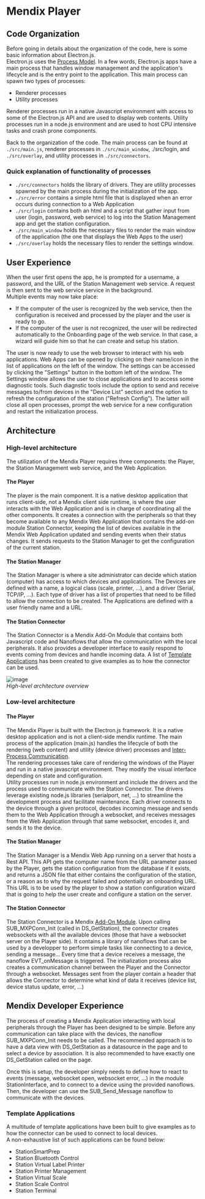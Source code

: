 # Mendix Player

## Code Organization

Before going in details about the organization of the code, here is some basic information about Electron.js.  
Electron.js uses the [Process Model](https://www.electronjs.org/docs/latest/tutorial/process-model).
In a few words, Electron.js apps have a main process that handles window management and the application's lifecycle and is the entry point to the application. This main process can spawn two types of processes:  
- Renderer processes
- Utility processes

Renderer processes run in a native Javascript environment with access to some of the Electron.js API and are used to display web contents.
Utility processes run in a node.js environment and are used to host CPU intensive tasks and crash prone components.

Back to the organization of the code. The main process can be found at `./src/main.js`, renderer processes in `./src/main_window`, ./src/login, and `./src/overlay`, and utility processes in `./src/connectors`.  
### Quick explanation of functionality of processes
- `./src/connectors` holds the library of drivers. They are utility processes spawned by the main process during the initialization of the app.
- `./src/error` contains a simple html file that is displayed when an error occurs during connection to a Web Application
- `./src/login` contains both an html and a script that gather input from user (login, password, web service) to log into the Station Management app and get the station configuration.
- `./src/main_window` holds the necessary files to render the main window of the application (the one that displays the Web Apps to the user)
- `./src/overlay` holds the necessary files to render the settings window. 

## User Experience

When the user first opens the app, he is prompted for a username, a password, and the URL of the Station Management web service. A request is then sent to the web service service in the background.  
Multiple events may now take place: 
- If the computer of the user is recognized by the web service, then the configuration is received and processed by the player and the user is ready to go.
- If the computer of the user is not recognized, the user will be redirected automatically to the Onboarding page of the web service. In that case, a wizard will guide him so that he can create and setup his station.  

The user is now ready to use the web browser to interact with his web applications. Web Apps can be opened by clicking on their name/icon in the list of applications on the left of the window. The settings can be
 accessed by clicking the "Settings" button in the bottom left of the window. The Settings window allows the user to close applications and to access some diagnostic tools. Such diagnstic tools include the option
to send and receive messages to/from devices in the "Device List" section and the option to refresh the configuration of the station ("Refresh Config"). The latter will close all open processes, prompt the web
service for a new configuration and restart the initialization process. 

## Architecture

### High-level architecture

The utilization of the Mendix Player requires three components: the Player, the Station Management web service, and the Web Application. 

#### The Player

The player is the main component. It is a native desktop application that runs client-side, not a Mendix client side runtime, is where the user interacts with the Web Application and is in charge of coordinating all the other components. 
It creates a connection with the peripherals so that they become available to any Mendix Web Application that contains the add-on module Station Connector, keeping the list of devices available in the Mendix 
Web Application updated and sending events when their status changes. It sends requests to the Station Manager to get the configuration of the current station. 

#### The Station Manager

The Station Manager is where a site administrator can decide which station (computer) has access to which devices and applications. The Devices are defined with a name, a logical class (scale, printer, ...), 
and a driver (Serial, TCP/IP, ...). Each type of driver has a list of properties that need to be filled to allow the connection to be created. The Applications are defined with a user friendly name and a URL. 

#### The Station Connector

The Station Connector is a Mendix Add-On Module that contains both Javascript code and Nanoflows that allow the communication with the local peripherals. It also provides a developer interface to easily 
respond to events coming from devices and handle incoming data. A list of [Template Applications](https://github.com/mendix-temp/mendix-temp125/blob/main/README.md#template-applications) has been created to give examples as to how the connector can be used.  

![image](https://github.com/mendix-temp/mendix-temp125/assets/133011381/f7840d20-c26b-4dcc-a863-24f937f9c31a)  
*High-level architecture overview*  

### Low-level architecture

#### The Player

The Mendix Player is built with the Electron.js framework. It is a native desktop application and is not a client-side mendix runtime. The main process of the application (main.js) handles the lifecycle of both 
the rendering (web content) and utility (device driver) processes and [Inter-Process Communication](https://www.electronjs.org/docs/latest/tutorial/ipc).  
The rendering processes take care of rendering the windows of the Player and run in a native javascript environment. They modify the visual interface depending on state and configuration.  
Utility processes run in node.js environment and include the drivers and the process used to communicate with the Station Connector. The drivers leverage existing node.js libraries (serialport, net, ...)
to streamline the development process and facilitate maintenance. Each driver connects to the device through a given protocol, decodes incoming message and sends them to the Web Application through a websocket, and 
receives messages from the Web Application through that same websocket, encodes it, and sends it to the device. 

#### The Station Manager

The Station Manager is a Mendix Web App running on a server that hosts a Rest API. This API gets the computer name from the URL parameter passed by the Player, gets the station configuration from the database if it 
exists, and returns a JSON file that either contains the configuration of the station, or a reason as to why the request failed and potentially an onboarding URL. This URL is to be used by the player to show a 
station configuration wizard that is going to help the user create and configure a station on the server. 

#### The Station Connector

The Station Connector is a Mendix [Add-On Module](https://docs.mendix.com/refguide/module-settings/#add-on-module). Upon calling SUB_MXPConn_Init (called in DS_GetStation), the connector creates websockets with all
the available devices (those that have a websocket server on the Player side). It contains a library of nanoflows that can be used by a developper to perform simple tasks like connecting to a device, sending a 
message... Every time that a device receives a message, the nanoflow EVT_onMessage is triggered. The initialization process also creates a communication channel between the Player and the Connector through a 
websocket.  Messages sent from the player contain a header that allows the Connector to determine what kind of data it receives (device list, device status update, error, ...)

## Mendix Developer Experience

The process of creating a Mendix Application interacting with local peripherals through the Player has been designed to be simple. Before any communication can take place with the devices, the nanoflow SUB_MXPConn_Init
needs to be called. The recommended approach is to have a data view with DS_GetStation as a datasource in the page and to select a device by association. It is also recommended to have exactly one DS_GetStation called 
on the page.  

Once this is setup, the developer simply needs to define how to react to events (message, websocket open, websocket error, ...) in the module StationInterface, and to connect to a device using the provided nanoflows. 
Then, the developer can use the SUB_Send_Message nanoflow to communicate with the devices. 

### Template Applications

A multitude of template applications have been built to give examples as to how the connector can be used to connect to local devices.  
A non-exhaustive list of such applications can be found below: 
- StationSmartPrep
- Station Bluetooth Control
- Station Virtual Label Printer
- Station Printer Management
- Station Virtual Scale
- Station Scale Control
- Station Terminal
